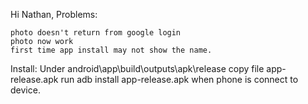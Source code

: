 Hi Nathan,
Problems:
  
    photo doesn't return from google login
    photo now work
    first time app install may not show the name.
Install:
Under android\app\build\outputs\apk\release copy file  app-release.apk
run adb install app-release.apk when phone is connect to device.


    

